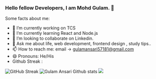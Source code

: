 ### Hello fellow Developers, I am Mohd Gulam. 👋



Some facts about me:

- 🔭 I’m currently working on TCS
- 🌱 I’m currently learning React and Node.js
- 👯 I’m looking to collaborate on Linkedin.
- 💬 Ask me about life, web development, frontend design , study tips..
- 📫 How to reach me: email -> gulamansari57181@gmail.com
- 😄 Pronouns: He/His
- Github Streak :



![GitHub Streak](https://github-readme-streak-stats.herokuapp.com/?user=gulamansari57181&theme=dark)
![Gulam Ansari Github stats](https://github-readme-stats.vercel.app/api?username=gulamansari57181&show_icons=true&theme=merko)
![](https://leetcard.jacoblin.cool/gulam_57181?border=0&radius=20)










